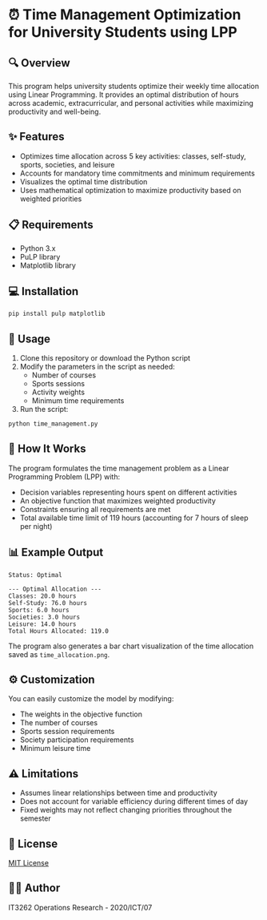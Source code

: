 # ⏰ Time Management Optimization for University Students using LPP

## 🔍 Overview
This program helps university students optimize their weekly time allocation using Linear Programming. It provides an optimal distribution of hours across academic, extracurricular, and personal activities while maximizing productivity and well-being.

## ✨ Features
- Optimizes time allocation across 5 key activities: classes, self-study, sports, societies, and leisure
- Accounts for mandatory time commitments and minimum requirements
- Visualizes the optimal time distribution
- Uses mathematical optimization to maximize productivity based on weighted priorities

## 📋 Requirements
- Python 3.x
- PuLP library
- Matplotlib library

## 💻 Installation
```bash
pip install pulp matplotlib
```

## 🚀 Usage
1. Clone this repository or download the Python script
2. Modify the parameters in the script as needed:
   - Number of courses
   - Sports sessions
   - Activity weights
   - Minimum time requirements
3. Run the script:
```bash
python time_management.py
```

## 🧩 How It Works
The program formulates the time management problem as a Linear Programming Problem (LPP) with:

- Decision variables representing hours spent on different activities
- An objective function that maximizes weighted productivity
- Constraints ensuring all requirements are met
- Total available time limit of 119 hours (accounting for 7 hours of sleep per night)

## 📊 Example Output
```
Status: Optimal

--- Optimal Allocation ---
Classes: 20.0 hours
Self-Study: 76.0 hours
Sports: 6.0 hours
Societies: 3.0 hours
Leisure: 14.0 hours
Total Hours Allocated: 119.0
```

The program also generates a bar chart visualization of the time allocation saved as `time_allocation.png`.

## ⚙️ Customization
You can easily customize the model by modifying:
- The weights in the objective function
- The number of courses
- Sports session requirements
- Society participation requirements
- Minimum leisure time

## ⚠️ Limitations
- Assumes linear relationships between time and productivity
- Does not account for variable efficiency during different times of day
- Fixed weights may not reflect changing priorities throughout the semester

## 📝 License
[MIT License](LICENSE)

## 👨‍💻 Author
IT3262 Operations Research - 2020/ICT/07